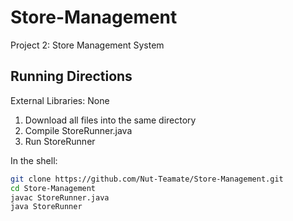 # Store-Management

Project 2: Store Management System

## Running Directions

External Libraries: None

1. Download all files into the same directory
2. Compile StoreRunner.java
3. Run StoreRunner

In the shell:
```bash
git clone https://github.com/Nut-Teamate/Store-Management.git
cd Store-Management
javac StoreRunner.java
java StoreRunner
```
